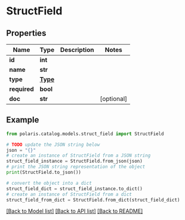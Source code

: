 <!--

 Licensed to the Apache Software Foundation (ASF) under one
 or more contributor license agreements.  See the NOTICE file
 distributed with this work for additional information
 regarding copyright ownership.  The ASF licenses this file
 to you under the Apache License, Version 2.0 (the
 "License"); you may not use this file except in compliance
 with the License.  You may obtain a copy of the License at

   http://www.apache.org/licenses/LICENSE-2.0

 Unless required by applicable law or agreed to in writing,
 software distributed under the License is distributed on an
 "AS IS" BASIS, WITHOUT WARRANTIES OR CONDITIONS OF ANY
 KIND, either express or implied.  See the License for the
 specific language governing permissions and limitations
 under the License.

-->
# StructField


## Properties

Name | Type | Description | Notes
------------ | ------------- | ------------- | -------------
**id** | **int** |  | 
**name** | **str** |  | 
**type** | [**Type**](Type.md) |  | 
**required** | **bool** |  | 
**doc** | **str** |  | [optional] 

## Example

```python
from polaris.catalog.models.struct_field import StructField

# TODO update the JSON string below
json = "{}"
# create an instance of StructField from a JSON string
struct_field_instance = StructField.from_json(json)
# print the JSON string representation of the object
print(StructField.to_json())

# convert the object into a dict
struct_field_dict = struct_field_instance.to_dict()
# create an instance of StructField from a dict
struct_field_from_dict = StructField.from_dict(struct_field_dict)
```
[[Back to Model list]](../README.md#documentation-for-models) [[Back to API list]](../README.md#documentation-for-api-endpoints) [[Back to README]](../README.md)


